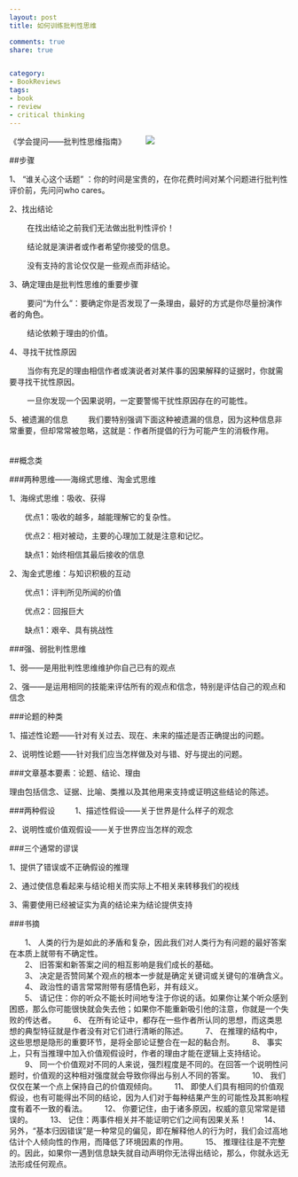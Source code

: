 ```yaml
---
layout: post
title: 如何训练批判性思维

comments: true
share: true


category:
- BookReviews
tags:
- book
- review
- critical thinking
---
```


《学会提问——批判性思维指南》 
　　 
![](http://img3.douban.com/lpic/s1509100.jpg)

##步骤

1、 “谁关心这个话题” ：你的时间是宝贵的，在你花费时间对某个问题进行批判性评价前，先问问who cares。

2、找出结论 

　　	在找出结论之前我们无法做出批判性评价！ 

　　	结论就是演讲者或作者希望你接受的信息。 

　　	没有支持的言论仅仅是一些观点而非结论。 

3、确定理由是批判性思维的重要步骤

　　
	要问“为什么”：要确定你是否发现了一条理由，最好的方式是你尽量扮演作者的角色。

　　	结论依赖于理由的价值。 

4、寻找干扰性原因 

　　	当你有充足的理由相信作者或演说者对某件事的因果解释的证据时，你就需要寻找干扰性原因。 

　　	一旦你发现一个因果说明，一定要警惕干扰性原因存在的可能性。 

5、被遗漏的信息 
　　
	我们要特别强调下面这种被遗漏的信息，因为这种信息非常重要，但却常常被忽略，这就是：作者所提倡的行为可能产生的消极作用。 
　　 



##概念类

###两种思维——海绵式思维、淘金式思维 

1、海绵式思维：吸收、获得 

　　优点1：吸收的越多，越能理解它的复杂性。 

　　优点2：相对被动，主要的心理加工就是注意和记忆。 

　　缺点1：始终相信其最后接收的信息 

2、淘金式思维：与知识积极的互动 

　　优点1：评判所见所闻的价值 

　　优点2：回报巨大 

　　缺点1：艰辛、具有挑战性 
　　

###强、弱批判性思维 

1、弱——是用批判性思维维护你自己已有的观点 

2、强——是运用相同的技能来评估所有的观点和信念，特别是评估自己的观点和信念


###论题的种类 

1、描述性论题——针对有关过去、现在、未来的描述是否正确提出的问题。 

2、说明性论题——针对我们应当怎样做及对与错、好与提出的问题。 


###文章基本要素：论题、结论、理由

理由包括信念、证据、比喻、类推以及其他用来支持或证明这些结论的陈述。 


###两种假设 
　　
1、描述性假设——关于世界是什么样子的观念 

2、说明性或价值观假设——关于世界应当怎样的观念


###三个通常的谬误 


1、提供了错误或不正确假设的推理 

2、通过使信息看起来与结论相关而实际上不相关来转移我们的视线

3、需要使用已经被证实为真的结论来为结论提供支持 


###书摘


>
　　1、	人类的行为是如此的矛盾和复杂，因此我们对人类行为有问题的最好答案在本质上就带有不确定性。      
　　2、	旧答案和新答案之间的相互影响是我们成长的基础。       
　　3、	决定是否赞同某个观点的根本一步就是确定关键词或关键句的准确含义。 
　　4、	政治性的语言常常附带有感情色彩，并有歧义。        
　　5、	请记住：你的听众不能长时间地专注于你说的话。如果你让某个听众感到困惑，那么你可能很快就会失去他；如果你不能重新吸引他的注意，你就是一个失败的传达者。 
　　6、	在所有论证中，都存在一些作者所认同的思想，而这类思想的典型特征就是作者没有对它们进行清晰的陈述。 
　　7、	在推理的结构中，这些思想是隐形的重要环节，是将全部论证整合在一起的黏合剂。 
　　8、	事实上，只有当推理中加入价值观假设时，作者的理由才能在逻辑上支持结论。 
　　9、	同一个价值观对不同的人来说，强烈程度是不同的。在回答一个说明性问题时，价值观的这种相对强度就会导致你得出与别人不同的答案。 
　　10、	我们仅仅在某一个点上保持自己的价值观倾向。 
　　11、	即使人们具有相同的价值观假设，也有可能得出不同的结论，因为人们对于每种结果产生的可能性及其影响程度有着不一致的看法。 
　　12、	你要记住，由于诸多原因，权威的意见常常是错误的。 
　　13、	记住：两事件相关并不能证明它们之间有因果关系！ 
　　14、	另外，“基本归因错误”是一种常见的偏见，即在解释他人的行为时，我们会过高地估计个人倾向性的作用，而降低了环境因素的作用。 
　　15、	推理往往是不完整的。因此，如果你一遇到信息缺失就自动声明你无法得出结论，那么，你就永远无法形成任何观点。 